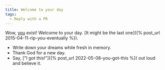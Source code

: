 ```yaml
---
title: Welcome to your day
tags:
  - Reply with a PR
---
```

Wow, [you](/tags/#you) exist! Welcome to your day. [It might be the last one]({% post_url 2015-04-11-rip-you-eventually %}).

* Write down your dreams while fresh in memory.
* Thank God for a new day.
* Say, ["I got this!"]({% post_url 2022-05-08-you-got-this %}) out loud and believe it.
